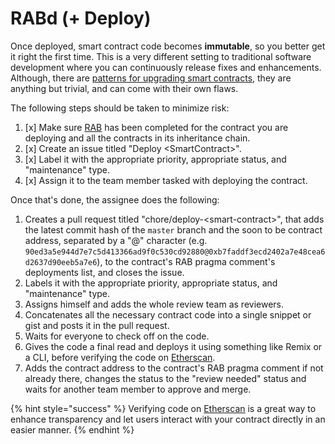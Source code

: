 # RABd \(+ Deploy\)

Once deployed, smart contract code becomes **immutable**, so you better get it right the first time. This is a very different setting to traditional software development where you can continuously release fixes and enhancements. Although, there are [patterns for upgrading smart contracts](https://blog.trailofbits.com/2018/09/05/contract-upgrade-anti-patterns), they are anything but trivial, and can come with their own flaws.

The following steps should be taken to minimize risk:

1. [x] Make sure [RAB](reviews-and-bug-bounties.md) has been completed for the contract you are deploying and all the contracts in its inheritance chain.
2. [x] Create an issue titled "Deploy &lt;SmartContract&gt;".
3. [x] Label it with the appropriate priority, appropriate status, and "maintenance" type.
4. [x] Assign it to the team member tasked with deploying the contract.

Once that's done, the assignee does the following:

1. Creates a pull request titled "chore/deploy-&lt;smart-contract&gt;", that adds the latest commit hash of the `master` branch and the soon to be contract address, separated by a "@" character \(e.g. `90ed3a5e944d7e7c5d413366ad9f0c530cd92880@0xb7faddf3ecd2402a7e48cea6d2637d90eeb5a7e6`\), to the contract's RAB pragma comment's deployments list, and closes the issue.
2. Labels it with the appropriate priority, appropriate status, and "maintenance" type.
3. Assigns himself and adds the whole review team as reviewers.
4. Concatenates all the necessary contract code into a single snippet or gist and posts it in the pull request.
5. Waits for everyone to check off on the code.
6. Gives the code a final read and deploys it using something like Remix or a CLI, before verifying the code on [Etherscan](https://etherscan.io).
7. Adds the contract address to the contract's RAB pragma comment if not already there, changes the status to the "review needed" status and waits for another team member to approve and merge.

{% hint style="success" %}
Verifying code on [Etherscan](https://etherscan.io) is a great way to enhance transparency and let users interact with your contract directly in an easier manner.
{% endhint %}



